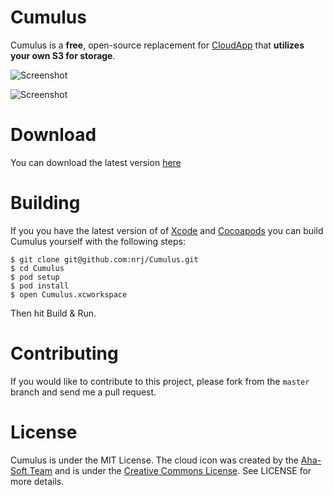 # Cumulus
Cumulus is a **free**, open-source replacement for [CloudApp](http://www.getcloudapp.com/) that **utilizes your own S3 for storage**.

![Screenshot](https://raw.github.com/nrj/Cumulus/master/Screenshots/notification.png)

![Screenshot](https://raw.github.com/nrj/Cumulus/master/Screenshots/settings.png)

# Download
You can download the latest version [here](https://raw.github.com/nrj/Cumulus/master/Builds/Cumulus.dmg)

# Building
If you you have the latest version of of [Xcode](https://itunes.apple.com/us/app/xcode/id497799835?mt=12) and [Cocoapods](http://cocoapods.org) you can build Cumulus yourself with the following steps:

    $ git clone git@github.com:nrj/Cumulus.git
    $ cd Cumulus
    $ pod setup
    $ pod install
    $ open Cumulus.xcworkspace
    

Then hit Build & Run.

# Contributing

If you would like to contribute to this project, please fork from the `master` branch and send me a pull request.

# License

Cumulus is under the MIT License. The cloud icon was created by the [Aha-Soft Team](http://www.aha-soft.com/) and is under the [Creative Commons License](http://creativecommons.org/licenses/by/3.0/legalcode). See LICENSE for more details.